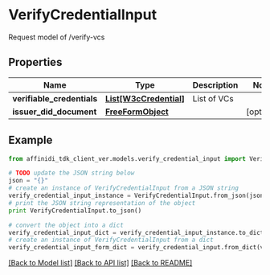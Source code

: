 # VerifyCredentialInput

Request model of /verify-vcs

## Properties

| Name                       | Type                                        | Description | Notes      |
| -------------------------- | ------------------------------------------- | ----------- | ---------- |
| **verifiable_credentials** | [**List[W3cCredential]**](W3cCredential.md) | List of VCs |
| **issuer_did_document**    | [**FreeFormObject**](FreeFormObject.md)     |             | [optional] |

## Example

```python
from affinidi_tdk_client_ver.models.verify_credential_input import VerifyCredentialInput

# TODO update the JSON string below
json = "{}"
# create an instance of VerifyCredentialInput from a JSON string
verify_credential_input_instance = VerifyCredentialInput.from_json(json)
# print the JSON string representation of the object
print VerifyCredentialInput.to_json()

# convert the object into a dict
verify_credential_input_dict = verify_credential_input_instance.to_dict()
# create an instance of VerifyCredentialInput from a dict
verify_credential_input_form_dict = verify_credential_input.from_dict(verify_credential_input_dict)
```

[[Back to Model list]](../README.md#documentation-for-models) [[Back to API list]](../README.md#documentation-for-api-endpoints) [[Back to README]](../README.md)
